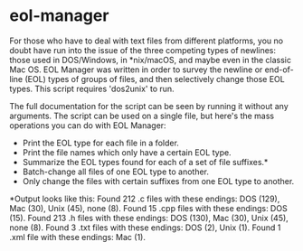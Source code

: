 # eol-manager
For those who have to deal with text files from different platforms, you no doubt have run into the issue of the three competing types of newlines: those used in DOS/Windows, in *nix/macOS, and maybe even in the classic Mac OS. EOL Manager was written in order to survey the newline or end-of-line (EOL) types of groups of files, and then selectively change those EOL types. This script requires 'dos2unix' to run.

The full documentation for the script can be seen by running it without any arguments. The script can be used on a single file, but here's the mass operations you can do with EOL Manager:
- Print the EOL type for each file in a folder.
- Print the file names which only have a certain EOL type.
- Summarize the EOL types found for each of a set of file suffixes.*
- Batch-change all files of one EOL type to another.
- Only change the files with certain suffixes from one EOL type to another.

*Output looks like this:
    Found 212 .c files with these endings: DOS (129), Mac (30), Unix (45), none (8).
    Found 15 .cpp files with these endings: DOS (15).
    Found 213 .h files with these endings: DOS (130), Mac (30), Unix (45), none (8).
    Found 3 .txt files with these endings: DOS (2), Unix (1).
    Found 1 .xml file with these endings: Mac (1).
